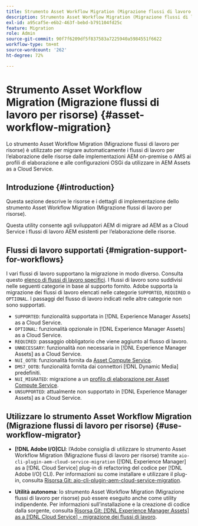 ```yaml
---
title: Strumento Asset Workflow Migration (Migrazione flussi di lavoro per risorse)
description: Strumento Asset Workflow Migration (Migrazione flussi di lavoro per risorse)
exl-id: a95caf5e-e6b2-463f-bebd-b791104fd25c
feature: Migration
role: Admin
source-git-commit: 90f7f6209df5f837583a7225940a5984551f6622
workflow-type: tm+mt
source-wordcount: '262'
ht-degree: 72%

---
```


# Strumento Asset Workflow Migration (Migrazione flussi di lavoro per risorse) {#asset-workflow-migration}

Lo strumento Asset Workflow Migration (Migrazione flussi di lavoro per risorse) è utilizzato per migrare automaticamente i flussi di lavoro per l’elaborazione delle risorse dalle implementazioni AEM on-premise o AMS ai profili di elaborazione e alle configurazioni OSGi da utilizzare in AEM Assets as a Cloud Service.

## Introduzione {#introduction}

Questa sezione descrive le risorse e i dettagli di implementazione dello strumento Asset Workflow Migration (Migrazione flussi di lavoro per risorse).

Questa utility consente agli sviluppatori AEM di migrare ad AEM as a Cloud Service i flussi di lavoro AEM esistenti per l’elaborazione delle risorse.

## Flussi di lavoro supportati {#migration-support-for-workflows}

I vari flussi di lavoro supportano la migrazione in modo diverso. Consulta questo [elenco di flussi di lavoro specifici](https://github.com/adobe/aem-cloud-migration/blob/master/src/main/resources/workflowSteps.properties). I flussi di lavoro sono suddivisi nelle seguenti categorie in base al supporto fornito. Adobe supporta la migrazione dei flussi di lavoro elencati nelle categorie `SUPPORTED`, `REQUIRED` o `OPTIONAL`. I passaggi del flusso di lavoro indicati nelle altre categorie non sono supportati.

* `SUPPORTED`: funzionalità supportata in [!DNL Experience Manager Assets] as a Cloud Service.
* `OPTIONAL`: funzionalità opzionale in [!DNL Experience Manager Assets] as a Cloud Service.
* `REQUIRED`: passaggio obbligatorio che viene aggiunto al flusso di lavoro.
* `UNNECESSARY`: funzionalità non necessaria in [!DNL Experience Manager Assets] as a Cloud Service.
* `NUI_OOTB`: funzionalità fornita da [Asset Compute Service](/help/assets/asset-microservices-configure-and-use.md).
* `DMS7_OOTB`: funzionalità fornita dai connettori [!DNL Dynamic Media] predefiniti.
* `NUI_MIGRATED`: migrazione a un [profilo di elaborazione per Asset Compute Service](/help/assets/asset-microservices-configure-and-use.md).
* `UNSUPPORTED`: attualmente non supportato in [!DNL Experience Manager Assets] as a Cloud Service.

## Utilizzare lo strumento Asset Workflow Migration (Migrazione flussi di lavoro per risorse) {#use-workflow-migrator}

* **[!DNL Adobe I/O]CLI**: l’Adobe consiglia di utilizzare lo strumento Asset Workflow Migration (Migrazione flussi di lavoro per risorse) tramite `aio-cli-plugin-aem-cloud-service-migration` ([!DNL Experience Manager] as a [!DNL Cloud Service] plug-in di refactoring del codice per [!DNL Adobe I/O] CLI). Per informazioni su come installare e utilizzare il plug-in, consulta [Risorsa Git: aio-cli-plugin-aem-cloud-service-migration](https://github.com/adobe/aio-cli-plugin-aem-cloud-service-migration#introduction).

* **Utilità autonoma**: lo strumento Asset Workflow Migration (Migrazione flussi di lavoro per risorse) può essere eseguito anche come utility indipendente. Per informazioni sull’installazione e la creazione di codice dalla sorgente, consulta [Risorsa Git: [!DNL Experience Manager Assets] as a [!DNL Cloud Service] - migrazione dei flussi di lavoro](https://github.com/adobe/aem-cloud-migration).

